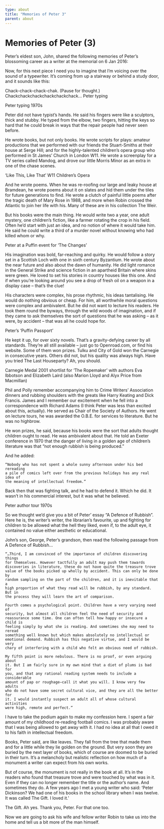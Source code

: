 ```yaml
---
type: about
title: "Memories of Peter 3"
parent: about
---
```


Memories of Peter (3)
=====================

Peter’s eldest son, John, shared the following memories of Peter’s blossoming
career as a writer at the memorial on 6 Jan 2016:

Now, for this next piece I need you to imagine that I’m voicing over the sound
of a typewriter. It’s coming from up a stairway or behind a study door, and it
sounds like this:

Chack-chack-chack-chak. (Pause for thought.) Chackchackchackchackchackchack…
Peter typing

Peter typing 1970s

Peter did not have typist’s hands. He said his fingers were like a sculptors,
thick and stubby. He typed from the elbow, two fingers, hitting the keys so
hard that he could break in ways that the repair people had never seen before.

He wrote books, but not only books. He wrote scripts for plays: amateur
productions that we performed with our friends the Stuart-Smiths at their
house at Serge Hill; and for the highly-talented children’s opera group who
performed in St James’ Church in London W11. He wrote a screenplay for a TV
series called Mandog, and drove our little Morris Minor as an extra in one of
the chase scenes.

‘Like This, Like That’ W11 Children’s Opera

And he wrote poems. When he was re-roofing our large and leaky house at
Bramdean, he wrote poems about it on slates and hid them under the tiles for
future generations to find. He wrote a clutch of painful little poems after
the tragic death of Mary Rose in 1988, and more when Robin crossed the
Atlantic to join her life with his. Many of these are in his collection The
Weir.

But his books were the main thing. He would write two a year, one adult
mystery, one children’s fiction, like a farmer rotating the crop in his field.
Often he’d start with just an idea, and no notion of where it would take him.
He said he could write a third of a murder novel without knowing who had
killed whom or why.

Peter at a Puffin event for ‘The Changes’

His imagination was bold, far-reaching and quirky. He would follow a story set
in a Scottish Loch with one in sixth century Byzantium. He wrote about the
near future and also about the dawn of humanity. He did light romance in the
General Strike and science fiction in an apartheid Britain where skins were
green. He loved to set his stories in country houses like this one. And if
when you’re looking around you see a drop of fresh oil on a weapon in a
display case – that’s the clue!

His characters were complex, his prose rhythmic, his ideas tantalising. He
would do nothing obvious or cheap. For him, all worthwhile moral questions
were complex and ambivalent. But he did not want to lecture his readers. He
took them round the byways, through the wild woods of imagination, and if they
came to ask themselves the sort of questions that he was asking – as it were,
by accident – that was all he could hope for.

Peter’s ‘Puffin Passport’

He kept it up, for over sixty novels. That’s a gravity-defying career by all
standards. They’re all still available – just go to Openroad.com, or find his
website. Some of them won prizes. Tulku and City of Gold won the Carnegie in
consecutive years. Others did not, but his quality was always high. Have you
tried The Last Houseparty? Ah, you should.

Carnegie Medal 2001 shortlist for ‘The Ropemaker’ with authors Eva Ibbotson
and Elizabeth Laird (also Marion Lloyd and Alyx Price from Macmillan)

Phil and Polly remember accompanying him to Crime Writers’ Association dinners
and rubbing shoulders with the greats like Harry Keating and Dick Francis.
James and I remember our excitement when he fell into a correspondence with
Richard Adams (I think Peter was less than excited about this, actually). He
served as Chair of the Society of Authors. He went on lecture tours, he was
awarded the O.B.E. for services to literature. But he was no highbrow.

He won prizes, he said, because his books were the sort that adults thought
children ought to read. He was ambivalent about that. He told an Exeter
conference in 1970 that the danger of living in a golden age of children’s
literature was that “not enough rubbish is being produced.”

And he added:

    “Nobody who has not spent a whole sunny afternoon under his bed rereading
    a pile of comics left over from the previous holidays has any real idea of
    the meaning of intellectual freedom.”

Back then that was fighting talk, and he had to defend it. Which he did. It
wasn’t in his commercial interest, but it was what he believed.

Peter author tour 1970s

So we thought we’d give you a bit of Peter’ essay “A Defence of Rubbish”. Here
he is, the writer’s writer, the librarian’s favourite, up and fighting for
children to be allowed what the hell they liked, even if, to the adult eye, it
contained no value either aesthetic or educational.

John’s son, George, Peter’s grandson, then read the following passage from A
Defence of Rubbish…

    “…Third, I am convinced of the importance of children discovering things
    for themselves. However tactfully an adult may push them towards
    discoveries in literature, these do not have quite the treasure trove
    value of the books picked up wholly by accident. This can only be done by
    random sampling on the part of the children, and it is inevitable that a
    high proportion of what they read will be rubbish, by any standard. But in
    the process they will learn the art of comparison.

    Fourth comes a psychological point. Children have a very varying need of
    security, but almost all children feel the need of security and
    reassurance some time. One can often tell how happy or insecure a child is
    feeling simply by what she is reading. And sometimes she may need to reread
    something well known but which makes absolutely no intellectual or
    emotional demand. Rubbish has this negative virtue, and I would be very
    chary of interfering with a child who felt an obvious need of rubbish.

    My fifth point is more nebulous. There is no proof, or even arguing about
    it. But I am fairly sure in my own mind that a diet of plums is bad for
    you, and that any rational reading system needs to include a considerable
    amount of pap or roughage—call it what you will. I know very few adults
    who do not have some secret cultural vice, and they are all the better for
    it. I would instantly suspect an adult all of whose cultural activities
    were high, remote and perfect.”

I have to take the podium again to make my confession here. I spent a fair
amount of my childhood re-reading football comics. I was probably aware that I
was being allowed to get away with it. I had no idea at all that I owed it to
his faith in intellectual freedom.

Books, Peter said, are like leaves. They fall from the tree that made them and
for a little while they lie golden on the ground. But very soon they are
buried by the next layer of books, which of course are doomed to be buried in
their turn. It’s a melancholy but realistic reflection on how much of a
monument a writer can expect from his own works.

But of course, the monument is not really in the book at all. It’s in the
readers who found that treasure trove and were touched by what was in it. Even
if they can no longer remember the title or the author’s name. And sometimes
they do. A few years ago I met a young writer who said: ‘Peter Dickinson? We
had one of his books in the school library when I was twelve. It was called
The Gift. I loved it.’

The Gift. Ah yes. Thank you, Peter. For that one too.

Now we are going to ask his wife and fellow writer Robin to take us into the
home and tell us a bit more of the man himself.
